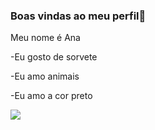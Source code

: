 ### Boas vindas ao meu perfil💟
Meu nome é Ana

-Eu gosto de sorvete 

-Eu amo animais

-Eu amo a cor preto


   ![](https://media.tenor.com/-mDrT0LBPJMAAAAi/bunny-love.gif)

